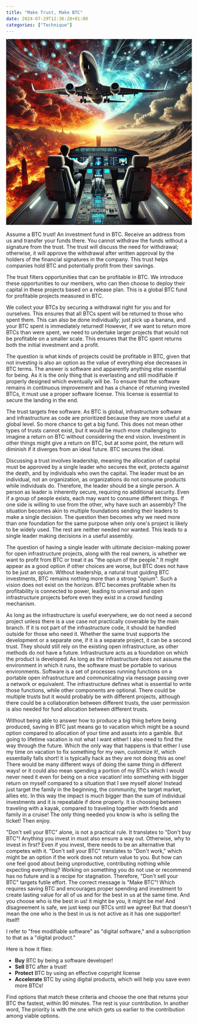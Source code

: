 ```yaml
---
title: "Make Trust, Make BTC"
date: 2024-07-29T12:36:28+01:00
categories: ["Technique"]
---
```

![Trust](trust.webp)

Assume a BTC trust! An investment fund in BTC. Receive an address from us and transfer your funds there. You cannot withdraw the funds without a signature from the trust. The trust will discuss the need for withdrawal; otherwise, it will approve the withdrawal after written approval by the holders of the financial signatures in the company. This trust helps companies hold BTC and potentially profit from their savings.

The trust filters opportunities that can be profitable in BTC. We introduce these opportunities to our members, who can then choose to deploy their capital in these projects based on a release plan. This is a global BTC fund for profitable projects measured in BTC.

We collect your BTCs by securing a withdrawal right for you and for ourselves. This ensures that all BTCs spent will be returned to those who spent them. This can also be done individually; just pick up a banana, and your BTC spent is immediately returned! However, if we want to return more BTCs than were spent, we need to undertake larger projects that would not be profitable on a smaller scale. This ensures that the BTC spent returns both the initial investment and a profit.

The question is what kinds of projects could be profitable in BTC, given that not investing is also an option as the value of everything else decreases in BTC terms. The answer is software and apparently anything else essential for being. As it is the only thing that is everlasting and still modifiable if properly designed which eventually will be. To ensure that the software remains in continuous improvement and has a chance of returning invested BTCs, it must use a proper software license. This license is essential to secure the landing in the end.

The trust targets free software. As BTC is global, infrastructure software and infrastructure as code are prioritized because they are more useful at a global level. So more chance to get a big fund. This does not mean other types of trusts cannot exist, but it would be much more challenging to imagine a return on BTC without considering the end vision. Investment in other things might give a return on BTC, but at some point, the return will diminish if it diverges from an ideal future. BTC secures the ideal.

Discussing a trust involves leadership, meaning the allocation of capital must be approved by a single leader who secures the exit, protects against the death, and by individuals who own the capital. The leader must be an individual, not an organization, as organizations do not consume products while individuals do. Therefore, the leader should be a single person. A person as leader is inherently secure, requiring no additional security. Even if a group of people exists, each may want to consume different things. If one side is willing to use from the other, why have such an assembly? The situation becomes akin to multiple foundations sending their leaders to make a single decision. The question then becomes why we need more than one foundation for the same purpose when only one's project is likely to be widely used. The rest are neither needed nor wanted. This leads to a single leader making decisions in a useful assembly.

The question of having a single leader with ultimate decision-making power for open infrastructure projects, along with the real owners, is whether we want to profit from BTC or treat it as "the opium of the people." It might appear as a good option if other choices are worse, but BTC does not have to be just an opium. Without leadership, a natural trust guiding BTC investments, BTC remains nothing more than a strong "opium". Such a vision does not exist on the horizon. BTC becomes profitable when its profitability is connected to power, leading to universal and open infrastructure projects before even they exist in a crowd funding mechanism.

As long as the infrastructure is useful everywhere, we do not need a second project unless there is a use case not practically coverable by the main branch. If it is not part of the infrastructure code, it should be handled outside for those who need it. Whether the same trust supports the development or a separate one, if it is a separate project, it can be a second trust. They should still rely on the existing open infrastructure, as other methods do not have a future. Infrastructure acts as a foundation on which the product is developed. As long as the infrastructure does not assume the environment in which it runs, the software must be portable to various environments. Software is a set of processes running functions on a portable open infrastructure and communicating via message passing over a network or equivalent. The infrastructure defines what is essential to write those functions, while other components are optional. There could be multiple trusts but it would probably be with different projects, although there could be a collaboration between different trusts, the user permission is also needed for fund allocation between different trusts.

Without being able to answer how to produce a big thing before being produced, saving in BTC just means go to vacation which might be a sound option compared to allocation of your time and assets into a gamble. But going to lifetime vacation is not what I want either! I also need to find the way through the future. Which the only way that happens is that either I use my time on vacation to fix something for my own, customize it!, which essentially falls short! it is typically hack as they are not doing this as one! There would be many different ways of doing the same thing in different ways! or it could also mean spending a portion of my BTCs which I would never need it even for being on a nice vacation! into something with bigger return on myself compared to a situation that I see myself alone! Instead just target the family in the beginning, the community, the target market, allies etc. In this way the impact is much bigger than the sum of individual investments and it is repeatable if done properly. It is choosing between traveling with a kayak, compared to traveling together with friends and family in a cruise! The only thing needed you know is who is selling the ticket! Then enjoy.

"Don't sell your BTC" alone, is not a practical rule. It translates to "Don't buy BTC"! Anything you invest in must also ensure a way out. Otherwise, why to invest in first? Even if you invest, there needs to be an alternative that competes with it. "Don't sell your BTC" translates to "Don't work," which might be an option if the work does not return value to you. But how can one feel good about being unproductive, contributing nothing while expecting everything? Working on something you do not use or recommend has no future and is a recipe for stagnation. Therefore, "Don't sell your BTC" targets futile effort. The correct message is "Make BTC"! Which requires saving BTC and encourages proper spending and investment to create lasting value for all of us and for the best in us at the same time. And you choose who is the best in us! it might be you, it might be me! And disagreement is safe, we just keep our BTCs until we agree! But that doesn't mean the one who is the best in us is not active as it has one supporter! itself!

I refer to "free modifiable software" as "digital software," and a subscription to that as a "digital product."

Here is how it flies:

* **Buy** BTC by being a software developer!
* **Sell** BTC after a trust!
* **Protect** BTC by using an effective copyright license
* **Accelerate** BTC by using digital products, which will help you save even more BTCs!

Find options that match these criteria and choose the one that returns your BTC the fastest, within 90 minutes. The rest is your contribution. In another word, The priority is with the one which gets us earlier to the contribution among viable options.
